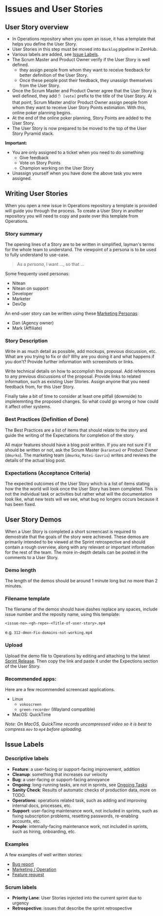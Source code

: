 # Issues and User Stories

## User Story overview

- In Operations repository when you open an issue, it has a template that helps you define the User Story.
- User Stories in this step must be moved into `Backlog` pipeline in ZenHub.
- Various labels are added, see [Issue Labels](#issue-labels).
- The Scrum Master and Product Owner verify if the User Story is well defined.
  *  they assign people from whom they want to receive feedback for better definition of the User Story.
  * Once these people post their feedback, they unassign themselves from the User Story.
- Once the Scrum Master and Product Owner agree that the User Story is well defined, they add ``✋ [vote]`` prefix to the title of the User Story. At that point, Scrum Master and/or Product Owner assign people from whom they want to receive User Story Points estimation. With this, online poker planning begins.
- At the end of the online poker planning, Story Points are added to the User Story.
- The User Story is now prepared to be moved to the top of the User Story Pyramid stack.

**Important:**

* You are only assigned to a ticket when you need to do something:
    - Give feedback
    - Vote on Story Points
    - Champion working on the User Story
* Unassign yourself when you have done the above task you were assigned.


## Writing User Stories

When you open a new issue in Operations repository a template is provided will guide you through the process. To create a User Story in another repository you will need to copy and paste over this template from Operations.

### Story summary

The opening lines of a Story are to be written in simplified, layman's terms for the whole team to understand. The viewpoint of a persona is to be used to fully understand to use-case.

 > As a *persona*, I want ..., so that ...

Some frequenty used personas:

 * Nitean
 * Nitean on support
 * Developer
 * Marketer
 * DevOp

An end-user story can be written using these [Marketing Personas]:

 * Dan (Agency owner)
 * Mark (Affiliate)

### Story Description

Write in as much detail as possible, add mockups, previous discussion, etc.
What are you trying to fix or do? Why are you doing it and what happens if you don't? Provide further information with screenshots or links.

Write technical details on how to accomplish this proposal. Add references to any previous discussions of the proposal. Provide links to related information, such as existing User Stories. Assign anyone that you need feedback from, for this User Story.

Finally take a bit of time to consider at least one pitfall (downside) to implelemnting the proposed changes. So what could go wrong or how could it affect other systems.

### Best Practices (Definition of Done)

The Best Practices are a list of items that should relate to the story and guide the writing of the Expectations for completion of the story.

All major features should have a blog post written. If you are not sure if it should be written or not, ask the Scrum Master (`karantan`) or Product Owner (`dmurko`). The marketing team (`dmurko`, `Matei-Gavris`) writes and reviews the details of the actual blog post.

### Expectations (Acceptance Criteria)

The expected outcomes of the User Story which is a list of items stating how the
 the world will look once the User Story has been completed. This is not the individual
 task or activities but rather what will the documentation look like, what new tests will we see, what bug no longers occurs because it has been fixed.

## User Story Demos

When a User Story is completed a short screencast is required to demostrate that the goals of the story were achieved. These demos are primarily intended to be viewed at the Sprint retrospective and should contain a rough overview, along with any relevant or important information for the rest of the team. The more in-depth details can be posted in the comments to a User Story.

### Demo length
The length of the demos should be around 1 minute long but no more than 2 minutes.

### Filename template

The filename of the demos should have dashes replace any spaces, include issue number and the reposity name, using this template:

`<issue-no>-<gh-repo>-<Title-of-user-story>.mp4`

e.g. `312-dmon-Fix-domains-not-working.mp4`

### Upload
Upload the demo file to Operations by editing and attaching to the latest [Sprint Release]. Then copy the link and paste it under the Expections section of the User Story.

### Recommended apps:

Here are a few recommended screencast applications.

 * Linux
    * `vokoscreen`
    * `green-recorder` (Wayland compatible)
 * MacOS: QuickTime

*Note: On MacOS, QuickTime records uncompressed video so it is best to compress `mov` to `mp4` before uploading.*


## Issue Labels

### Descriptive labels

 * <a name="label_feature"></a>**Feature**: a user-facing or support-facing improvement, addition
 * <a name="label_cleanup"></a>**Cleanup**: something that increases our velocity
 * <a name="label_bug"></a>**Bug**: a user-facing or support-facing annoyance
 * <a name="label_ongoing"></a>**Ongoing**: long-running tasks, are not in sprints, see [Ongoing Tasks](work-process#ongoing-tasks)
 * <a name="label_sanity_check"></a>**Sanity Check**: Results of automatic checks of production data, more on TODO.
 * <a name="label_operations"></a>**Operations**: operations related task, such as adding and improving internal docs, processes, etc.
 * <a name="label_support"></a>**Support**: user-facing maintenance work, not included in sprints, such as fixing subscription problems, resetting passwords, re-enabling accounts, etc.
 * <a name="label_people"></a>**People**: internally-facing maintenance work, not included in sprints, such as hiring, onboarding, etc.

### Examples

A few examples of well written stories:
 * [Bug report](https://github.com/niteoweb/operations/issues/292)
 * [Marketing / Operation](https://github.com/niteoweb/marketing/issues/89)
 * [Feature request](https://github.com/niteoweb/operations/issues/331)

### Scrum labels

* <a name="label_priority_lane"></a>**Priority Lane**: User Stories injected into the current sprint due to urgency
* <a name="label_retrospective"></a>**Retrospective**: issues that describe the sprint retrospective

[Marketing Personas]: https://intra.niteoweb.com/operations/personas
[Sprint Release]: https://github.com/niteoweb/operations/releases/tag/sprint_13
